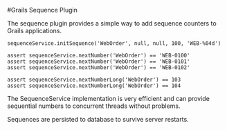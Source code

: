 #Grails Sequence Plugin

The sequence plugin provides a simple way to add sequence counters
to Grails applications.

    sequenceService.initSequence('WebOrder', null, null, 100, 'WEB-%04d')

    assert sequenceService.nextNumber('WebOrder') == 'WEB-0100'
    assert sequenceService.nextNumber('WebOrder') == 'WEB-0101'
    assert sequenceService.nextNumber('WebOrder') == 'WEB-0102'

    assert sequenceService.nextNumberLong('WebOrder') == 103
    assert sequenceService.nextNumberLong('WebOrder') == 104

The SequenceService implementation is very efficient and can provide
sequential numbers to concurrent threads without problems.

Sequences are persisted to database to survive server restarts.

